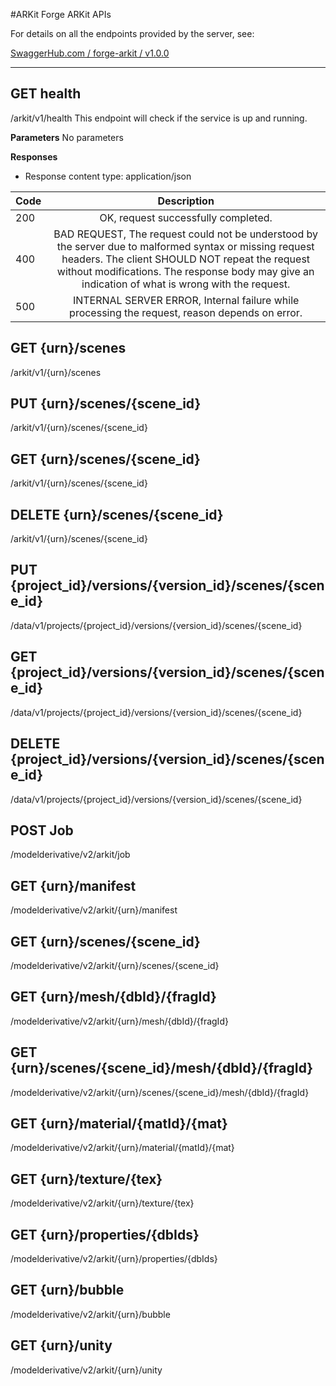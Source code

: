 #ARKit
Forge ARKit APIs


For details on all the endpoints provided by the  server, see:

[SwaggerHub.com / forge-arkit / v1.0.0](https://app.swaggerhub.com/apis/cyrillef/forge-ar_kit/1.0.0)

___


## GET health
/arkit/v1/health
This endpoint will check if the service is up and running.

**Parameters**
No parameters


**Responses**
- Response content type: application/json


|Code|Description|
|:---|:---:|
|200|OK, request successfully completed.|
|400|BAD REQUEST, The request could not be understood by the server due to malformed syntax or missing request headers. The client SHOULD NOT repeat the request without modifications. The response body may give an indication of what is wrong with the request.|
|500|INTERNAL SERVER ERROR, Internal failure while processing the request, reason depends on error.|


## GET {urn}/scenes
/arkit/v1/{urn}/scenes


## PUT {urn}/scenes/{scene_id}
/arkit/v1/{urn}/scenes/{scene_id}


## GET {urn}/scenes/{scene_id}
/arkit/v1/{urn}/scenes/{scene_id}


## DELETE {urn}/scenes/{scene_id}
/arkit/v1/{urn}/scenes/{scene_id}


## PUT {project_id}/versions/{version_id}/scenes/{scene_id}
/data/v1/projects/{project_id}/versions/{version_id}/scenes/{scene_id}


## GET {project_id}/versions/{version_id}/scenes/{scene_id}
/data/v1/projects/{project_id}/versions/{version_id}/scenes/{scene_id}


## DELETE {project_id}/versions/{version_id}/scenes/{scene_id}
/data/v1/projects/{project_id}/versions/{version_id}/scenes/{scene_id}


## POST Job
/modelderivative/v2/arkit/job


## GET {urn}/manifest
/modelderivative/v2/arkit/{urn}/manifest


## GET {urn}/scenes/{scene_id}
/modelderivative/v2/arkit/{urn}/scenes/{scene_id}

## GET {urn}/mesh/{dbId}/{fragId}
/modelderivative/v2/arkit/{urn}/mesh/{dbId}/{fragId}

## GET {urn}/scenes/{scene_id}/mesh/{dbId}/{fragId}
/modelderivative/v2/arkit/{urn}/scenes/{scene_id}/mesh/{dbId}/{fragId}

## GET {urn}/material/{matId}/{mat}
/modelderivative/v2/arkit/{urn}/material/{matId}/{mat}

## GET {urn}/texture/{tex}
/modelderivative/v2/arkit/{urn}/texture/{tex}

## GET {urn}/properties/{dbIds}
/modelderivative/v2/arkit/{urn}/properties/{dbIds}

## GET {urn}/bubble
/modelderivative/v2/arkit/{urn}/bubble

## GET {urn}/unity
/modelderivative/v2/arkit/{urn}/unity
